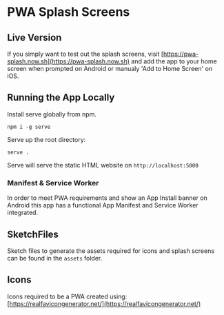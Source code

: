 # PWA Splash Screens

## Live Version

If you simply want to test out the splash screens, visit [https://pwa-splash.now.sh](https://pwa-splash.now.sh) and add the app to your home screen when prompted on Android or manualy 'Add to Home Screen' on iOS.

## Running the App Locally

Install serve globally from npm.

`npm i -g serve`

Serve up the root directory:

`serve .`

Serve will serve the static HTML website on `http://localhost:5000`

### Manifest & Service Worker

In order to meet PWA requirements and show an App Install banner on Android this app has a functional App Manifest and Service Worker integrated.

## SketchFiles

Sketch files to generate the assets required for icons and splash screens can be found in the `assets` folder.

## Icons

Icons required to be a PWA created using: [https://realfavicongenerator.net/](https://realfavicongenerator.net/)
